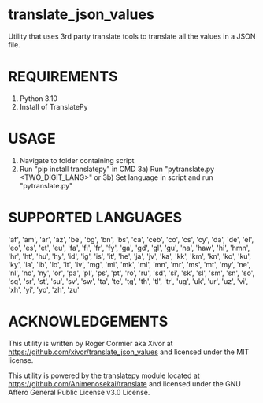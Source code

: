 # translate_json_values
Utility that uses 3rd party translate tools to translate all the values in a JSON file.

# REQUIREMENTS
1) Python 3.10
2) Install of TranslatePy



# USAGE
1) Navigate to folder containing script
2) Run "pip install translatepy" in CMD
3a) Run "pytranslate.py <TWO_DIGIT_LANG>" or
3b) Set language in script and run "pytranslate.py"



# SUPPORTED LANGUAGES
'af', 'am', 'ar', 'az', 'be', 'bg', 'bn', 'bs', 'ca', 'ceb', 'co', 'cs', 'cy', 'da', 'de', 'el', 'eo', 'es', 'et', 'eu', 'fa', 'fi', 'fr', 'fy', 'ga', 'gd', 'gl', 'gu', 'ha', 'haw', 'hi', 'hmn', 'hr', 'ht', 'hu', 'hy', 'id', 'ig', 'is', 'it', 'he', 'ja', 'jv', 'ka', 'kk', 'km', 'kn', 'ko', 'ku', 'ky', 'la', 'lb', 'lo', 'lt', 'lv', 'mg', 'mi', 'mk', 'ml', 'mn', 'mr', 'ms', 'mt', 'my', 'ne', 'nl', 'no', 'ny', 'or', 'pa', 'pl', 'ps', 'pt', 'ro', 'ru', 'sd', 'si', 'sk', 'sl', 'sm', 'sn', 'so', 'sq', 'sr', 'st', 'su', 'sv', 'sw', 'ta', 'te', 'tg', 'th', 'tl', 'tr', 'ug', 'uk', 'ur', 'uz', 'vi', 'xh', 'yi', 'yo', 'zh', 'zu'




# ACKNOWLEDGEMENTS
This utility is written by Roger Cormier aka Xivor at 
https://github.com/xivor/translate_json_values and licensed under the MIT license.

This utility is powered by the translatepy module located at 
https://github.com/Animenosekai/translate and licensed under the GNU Affero General 
Public License v3.0 License.
